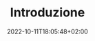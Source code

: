 ---
title: "Introduzione"
date: 2022-10-11T18:05:48+02:00
draft: false
weight: 100
images: []
categories: []
contributors: []
---
